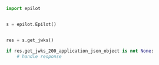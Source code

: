 <!-- Start SDK Example Usage -->


```python
import epilot


s = epilot.Epilot()


res = s.get_jwks()

if res.get_jwks_200_application_json_object is not None:
    # handle response
```
<!-- End SDK Example Usage -->
